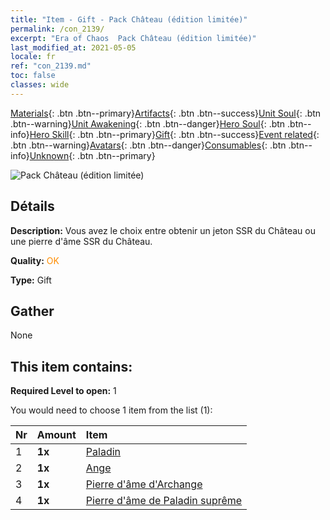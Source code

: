 ```yaml
---
title: "Item - Gift - Pack Château (édition limitée)"
permalink: /con_2139/
excerpt: "Era of Chaos  Pack Château (édition limitée)"
last_modified_at: 2021-05-05
locale: fr
ref: "con_2139.md"
toc: false
classes: wide
---
```

 [Materials](/ItemsFR/){: .btn .btn--primary}[Artifacts](/ItemsFR/Artifacts/){: .btn .btn--success}[Unit Soul](/ItemsFR/UnitSoul/){: .btn .btn--warning}[Unit Awakening](/ItemsFR/UnitAwakening/){: .btn .btn--danger}[Hero Soul](/ItemsFR/HeroSoul/){: .btn .btn--info}[Hero Skill](/ItemsFR/HeroSkill/){: .btn .btn--primary}[Gift](/ItemsFR/Gift/){: .btn .btn--success}[Event related](/ItemsFR/Events/){: .btn .btn--warning}[Avatars](/ItemsFR/Avatars/){: .btn .btn--danger}[Consumables](/ItemsFR/Consumables/){: .btn .btn--info}[Unknown](/ItemsFR/Unknown/){: .btn .btn--primary}

 ![Pack Château (édition limitée)](/images/t/i_994001.png)

## Détails
 **Description:** Vous avez le choix entre obtenir un jeton SSR du Château ou une pierre d'âme SSR du Château.

 **Quality:** <span style="color: #FF8C00">OK</span>

 **Type:** Gift

## Gather

  None

## This item contains:

 **Required Level to open:** 1

 You would need to choose 1 item from the list (1):

  | Nr | Amount |     Item    |
  |:---|:-------|:------------|
  | 1 |  **1x** | [Paladin](/ItemsFR/unt_197/) |  | 
  | 2 |  **1x** | [Ange](/ItemsFR/unt_196/) |  | 
  | 3 |  **1x** | [Pierre d'âme d'Archange](/ItemsFR/unt_288/) |  | 
  | 4 |  **1x** | [Pierre d'âme de Paladin suprême](/ItemsFR/unt_289/) |  | 
